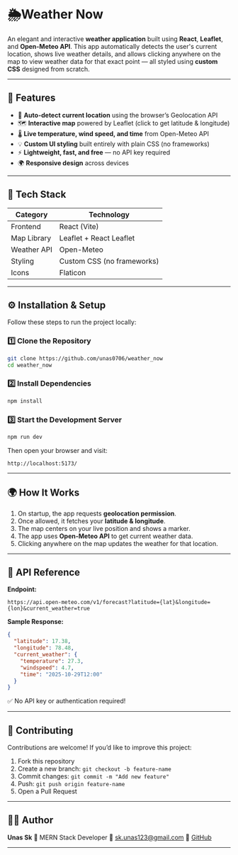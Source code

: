# 🌦️Weather Now

An elegant and interactive **weather application** built using **React**, **Leaflet**, and **Open-Meteo API**.
This app automatically detects the user's current location, shows live weather details, and allows clicking anywhere on the map to view weather data for that exact point — all styled using **custom CSS** designed from scratch.

---

## 🚀 Features

- 📍 **Auto-detect current location** using the browser’s Geolocation API
- 🗺️ **Interactive map** powered by Leaflet (click to get latitude & longitude)
- 🌡️ **Live temperature, wind speed, and time** from Open-Meteo API
- 💡 **Custom UI styling** built entirely with plain CSS (no frameworks)
- ⚡ **Lightweight, fast, and free** — no API key required
- 🌍 **Responsive design** across devices

---

## 🧪 Tech Stack

| Category    | Technology                 |
| ----------- | -------------------------- |
| Frontend    | React (Vite)               |
| Map Library | Leaflet + React Leaflet    |
| Weather API | Open-Meteo                 |
| Styling     | Custom CSS (no frameworks) |
| Icons       | Flaticon                   |

---

## ⚙️ Installation & Setup

Follow these steps to run the project locally:

### 1️⃣ Clone the Repository

```bash
git clone https://github.com/unas0706/weather_now
cd weather_now
```

### 2️⃣ Install Dependencies

```bash
npm install
```

### 3️⃣ Start the Development Server

```bash
npm run dev
```

Then open your browser and visit:

```
http://localhost:5173/
```

---

## 🌍 How It Works

1. On startup, the app requests **geolocation permission**.
2. Once allowed, it fetches your **latitude & longitude**.
3. The map centers on your live position and shows a marker.
4. The app uses **Open-Meteo API** to get current weather data.
5. Clicking anywhere on the map updates the weather for that location.

---

## 🧠 API Reference

**Endpoint:**

```
https://api.open-meteo.com/v1/forecast?latitude={lat}&longitude={lon}&current_weather=true
```

**Sample Response:**

```json
{
  "latitude": 17.38,
  "longitude": 78.48,
  "current_weather": {
    "temperature": 27.3,
    "windspeed": 4.7,
    "time": "2025-10-29T12:00"
  }
}
```

✅ No API key or authentication required!

---

## 🤝 Contributing

Contributions are welcome!
If you’d like to improve this project:

1. Fork this repository
2. Create a new branch: `git checkout -b feature-name`
3. Commit changes: `git commit -m "Add new feature"`
4. Push: `git push origin feature-name`
5. Open a Pull Request

---

## 🧑‍💻 Author

**Unas Sk**
💼 MERN Stack Developer
📧 [sk.unas123@gmail.com](mailto:sk.unas123@gmail.com)
🐙 [GitHub](https://github.com/unas0706)

---
